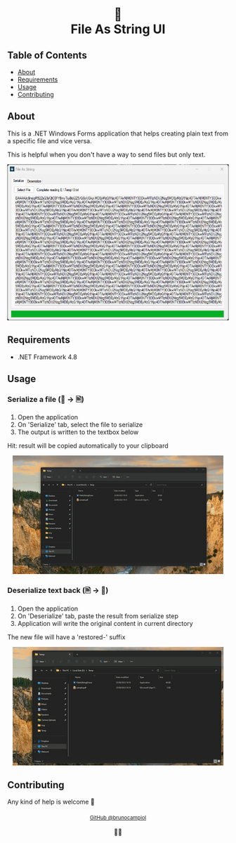 <h1 align="center">
📄<br>File As String UI
</h1>

## Table of Contents
- [About](#about)
- [Requirements](#requirements)
- [Usage](#usage)
- [Contributing](#contributing)

## About
This is a .NET Windows Forms application that helps creating plain text from a specific file and vice versa.

This is helpful when you don't have a way to send files but only text.

<div align="center">
    <img width="562px" height="355px" src="https://raw.githubusercontent.com/brunocampiol/file-as-string/main/Resources/app.png" >
</div>

## Requirements

* .NET Framework 4.8

## Usage

### Serialize a file (📁 ->  🖹)

1. Open the application
1. On 'Serialize' tab, select the file to serialize
1. The output is written to the textbox below

Hit: result will be copied automatically to your clipboard

<div align="center">
    <img width="480px" src="https://raw.githubusercontent.com/brunocampiol/file-as-string/main/Resources/serialize.gif" >
</div>

### Deserialize text back (🖹 -> 📁)
1. Open the application
1. On 'Deserialize' tab, paste the result from serialize step
1. Application will write the original content in current directory

The new file will have a 'restored-' suffix

<div align="center">
    <img width="480px" src="https://raw.githubusercontent.com/brunocampiol/file-as-string/main/Resources/deserialize.gif" >
</div>

## Contributing

Any kind of help is welcome 🤝

<div align="center">
    <div>
      <sub><a href="https://github.com/brunocampiol">GitHub @brunocampiol</sub></a>
    </div>
    <br/>
    👨‍💻
</div>